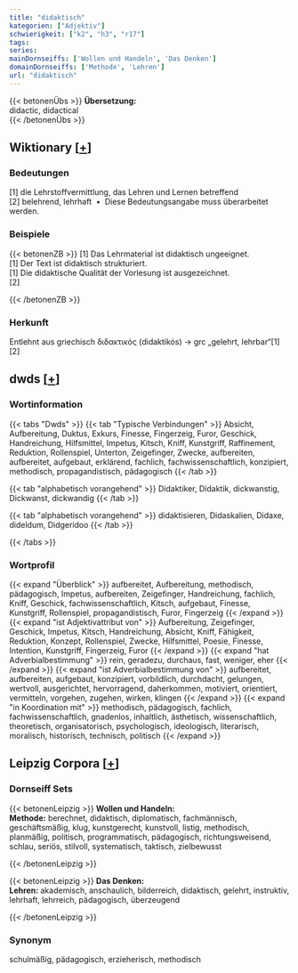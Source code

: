 ```yaml
---
title: "didaktisch"
kategorien: ["Adjektiv"]
schwierigkeit: ["k2", "h3", "r17"]
tags:
series:
mainDornseiffs: ['Wollen und Handeln', 'Das Denken']
domainDornseiffs: ['Methode', 'Lehren']
url: "didaktisch"
---
```


{{< betonenÜbs >}}
**Übersetzung:**  
didactic, didactical  
{{< /betonenÜbs >}}

## Wiktionary [[+](https://de.wiktionary.org/wiki/didaktisch)]

### Bedeutungen
[1] die Lehrstoffvermittlung, das Lehren und Lernen betreffend  
[2] belehrend, lehrhaft  •  Diese Bedeutungsangabe muss überarbeitet werden.  

### Beispiele
{{< betonenZB >}}
[1] Das Lehrmaterial ist didaktisch ungeeignet.  
[1] Der Text ist didaktisch strukturiert.  
[1] Die didaktische Qualität der Vorlesung ist ausgezeichnet.  
[2]  

{{< /betonenZB >}}
### Herkunft
Entlehnt aus griechisch διδακτικός (didaktikós) → grc „gelehrt, lehrbar“[1][2]  



## dwds [[+](https://www.dwds.de/wb/didaktisch)]

### Wortinformation
{{< tabs "Dwds" >}}
{{< tab "Typische Verbindungen" >}}
Absicht, Aufbereitung, Duktus, Exkurs, Finesse, Fingerzeig, Furor, Geschick, Handreichung, Hilfsmittel, Impetus, Kitsch, Kniff, Kunstgriff, Raffinement, Reduktion, Rollenspiel, Unterton, Zeigefinger, Zwecke, aufbereiten, aufbereitet, aufgebaut, erklärend, fachlich, fachwissenschaftlich, konzipiert, methodisch, propagandistisch, pädagogisch
{{< /tab >}}

{{< tab "alphabetisch vorangehend" >}}
Didaktiker, Didaktik, dickwanstig, Dickwanst, dickwandig
{{< /tab >}}

{{< tab "alphabetisch vorangehend" >}}
didaktisieren, Didaskalien, Didaxe, dideldum, Didgeridoo
{{< /tab >}}

{{< /tabs >}}

### Wortprofil
{{< expand "Überblick" >}} aufbereitet, Aufbereitung, methodisch, pädagogisch, Impetus, aufbereiten, Zeigefinger, Handreichung, fachlich, Kniff, Geschick, fachwissenschaftlich, Kitsch, aufgebaut, Finesse, Kunstgriff, Rollenspiel, propagandistisch, Furor, Fingerzeig {{< /expand >}}
{{< expand "ist Adjektivattribut von" >}} Aufbereitung, Zeigefinger, Geschick, Impetus, Kitsch, Handreichung, Absicht, Kniff, Fähigkeit, Reduktion, Konzept, Rollenspiel, Zwecke, Hilfsmittel, Poesie, Finesse, Intention, Kunstgriff, Fingerzeig, Furor {{< /expand >}}
{{< expand "hat Adverbialbestimmung" >}} rein, geradezu, durchaus, fast, weniger, eher {{< /expand >}}
{{< expand "ist Adverbialbestimmung von" >}} aufbereitet, aufbereiten, aufgebaut, konzipiert, vorbildlich, durchdacht, gelungen, wertvoll, ausgerichtet, hervorragend, daherkommen, motiviert, orientiert, vermitteln, vorgehen, zugehen, wirken, klingen {{< /expand >}}
{{< expand "in Koordination mit" >}} methodisch, pädagogisch, fachlich, fachwissenschaftlich, gnadenlos, inhaltlich, ästhetisch, wissenschaftlich, theoretisch, organisatorisch, psychologisch, ideologisch, literarisch, moralisch, historisch, technisch, politisch {{< /expand >}}

## Leipzig Corpora [[+](https://corpora.uni-leipzig.de/en/res?word=didaktisch&corpusId=deu_newscrawl-public_2018)]

### Dornseiff Sets
{{< betonenLeipzig >}}
**Wollen und Handeln:**  
**Methode:** berechnet, didaktisch, diplomatisch, fachmännisch, geschäftsmäßig, klug, kunstgerecht, kunstvoll, listig, methodisch, planmäßig, politisch, programmatisch, pädagogisch, richtungsweisend, schlau, seriös, stilvoll, systematisch, taktisch, zielbewusst  

{{< /betonenLeipzig >}}


{{< betonenLeipzig >}}
**Das Denken:**  
**Lehren:** akademisch, anschaulich, bilderreich, didaktisch, gelehrt, instruktiv, lehrhaft, lehrreich, pädagogisch, überzeugend  

{{< /betonenLeipzig >}}

### Synonym
schulmäßig, pädagogisch, erzieherisch, methodisch

